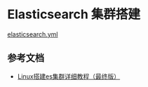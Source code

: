 # Elasticsearch 集群搭建

[elasticsearch.yml](./elasticsearch.yml)

## 参考文档

- [Linux搭建es集群详细教程（最终版）](https://blog.csdn.net/qq_50227688/article/details/115379121)
